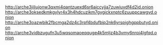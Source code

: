 http://arche3jiliujonw3qxmi4qantzuexd6sr6aiccyjja7zuwiuvdf4d2id.onion
http://arche3oksedkmkgylyr4x3h4hdcuzikm7gygickxnptc6zuuppcawgyd.onion
http://arche3oazwbik2fbcmga2dz4c3rpf4bdufbip2nk6yrspighgppbutyd.onion
http://arche3vidbzugufn3u5wqsomaoeqquge4k5mljz4b3vmy6nrpi4lgfqd.onion